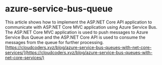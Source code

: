 # azure-service-bus-queue
This article shows how to implement the ASP.NET Core API application to communicate with ASP.NET Core MVC application using Azure Service Bus. The ASP.NET Core MVC application is used to push messages to Azure Service Bus Queue and the ASP.NET Core API is used to consume the messages from the queue for further processing.
[https://cloudcoders.xyz/blog/azure-service-bus-queues-with-net-core-services/](https://cloudcoders.xyz/blog/azure-service-bus-queues-with-net-core-services/)
